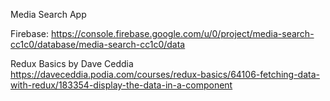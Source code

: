 Media Search App

Firebase:
https://console.firebase.google.com/u/0/project/media-search-cc1c0/database/media-search-cc1c0/data

Redux Basics by Dave Ceddia
https://daveceddia.podia.com/courses/redux-basics/64106-fetching-data-with-redux/183354-display-the-data-in-a-component